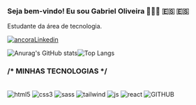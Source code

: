 
### Seja bem-vindo! Eu sou Gabriel Oliveira 🖖🇧🇷 🇪🇸 🇪🇸

<P>Estudante da área de tecnologia.</P> 

[![ancoraLinkedin](https://img.shields.io/badge/LinkedIn-0077B5?style=for-the-badge&logo=linkedin&logoColor=white)](https://www.linkedin.com/in/gabriel-santos-b072541b9/)



![Anurag's GitHub stats](https://github-readme-stats.vercel.app/api?username=GabrielOliverBR&show_icons=true&theme=tokyonight)![Top Langs](https://github-readme-stats.vercel.app/api/top-langs/?username=GabrielOliverBR&layout=compact&theme=tokyonight)



### /* MINHAS TECNOLOGIAS */

<div style="display: inline_block"><br/>
<img align="center" alt="html5" src="https://img.shields.io/badge/HTML5-E34F26?style=for-the-badge&logo=html5&logoColor=white"/>
<img align="center" alt="css3" src="https://img.shields.io/badge/CSS3-1572B6?style=for-the-badge&logo=css3&logoColor=white"/>
<img align="center" alt="sass" src="https://img.shields.io/badge/Sass-CC6699?style=for-the-badge&logo=sass&logoColor=white"/>
<img align="center" alt="tailwind" src="https://img.shields.io/badge/Tailwind_CSS-38B2AC?style=for-the-badge&logo=tailwind-css&logoColor=white"/>
<img align="center" alt="js" src="https://img.shields.io/badge/JavaScript-323330?style=for-the-badge&logo=javascript&logoColor=F7DF1E"/>
<img align="center" alt="react" src="https://img.shields.io/badge/React-20232A?style=for-the-badge&logo=react&logoColor=61DAFB"/>
<img align="center" alt="GITHUB" src="https://img.shields.io/badge/GitHub-100000?style=for-the-badge&logo=github&logoColor=white"/>
</div>

